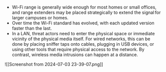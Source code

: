 - Wi-Fi range is generally wide enough for most homes or small offices, and range extenders may be placed strategically to extend the signal for larger campuses or homes. 
- Over time the Wi-Fi standard has evolved, with each updated version faster than the last.  
- In a LAN, threat actors need to enter the physical space or immediate vicinity of the physical media itself. For wired networks, this can be done by placing sniffer taps onto cables, plugging in USB devices, or using other tools that require physical access to the network. By contrast, wireless media intrusions can happen at a distance.

![[Screenshot from 2024-07-03 23-39-07.png]]

